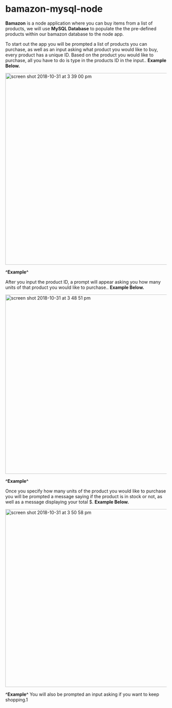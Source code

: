 # bamazon-mysql-node


**Bamazon** is a node application where you can buy items
from a list of products, we will use **MySQL Database** to populate 
the the pre-defined products within our bamazon database to the node app.


To start out the app you will be prompted a list
of products you can purchase, as well as an input asking 
what product you would like to buy, every product has a unique ID. 
Based on the product you would like to purchase, all you have to do
is type in the products ID in the input.. **Example Below.**

<img width="598" alt="screen shot 2018-10-31 at 3 39 00 pm" src="https://user-images.githubusercontent.com/40408849/47817232-29d1a880-dd23-11e8-8107-f021ddc31899.png">


**^Example^**


After you input the product ID, a prompt will
appear asking you how many units of that product
you would like to purchase.. **Example Below.**


<img width="559" alt="screen shot 2018-10-31 at 3 48 51 pm" src="https://user-images.githubusercontent.com/40408849/47817768-85e8fc80-dd24-11e8-9f69-074b2acf0ab9.png">



**^Example^**


Once you specify how many units of the product
you would like to purchase you will be prompted a
message saying if the product is in stock or not, 
 as well as a message displaying your total $. **Example Below.**
 
 <img width="555" alt="screen shot 2018-10-31 at 3 50 58 pm" src="https://user-images.githubusercontent.com/40408849/47818501-15db7600-dd26-11e8-8b0b-f93a73e3423f.png">
 
**^Example^** You will also be prompted an input asking if you want to keep shopping.1


